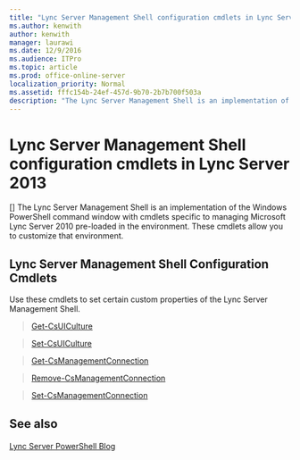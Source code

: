 ```yaml
---
title: "Lync Server Management Shell configuration cmdlets in Lync Server 2013"
ms.author: kenwith
author: kenwith
manager: laurawi
ms.date: 12/9/2016
ms.audience: ITPro
ms.topic: article
ms.prod: office-online-server
localization_priority: Normal
ms.assetid: fffc154b-24ef-457d-9b70-2b7b700f503a
description: "The Lync Server Management Shell is an implementation of the Windows PowerShell command window with cmdlets specific to managing Microsoft Lync Server 2010 pre-loaded in the environment. These cmdlets allow you to customize that environment."
---
```


# Lync Server Management Shell configuration cmdlets in Lync Server 2013
[]
The Lync Server Management Shell is an implementation of the Windows PowerShell command window with cmdlets specific to managing Microsoft Lync Server 2010 pre-loaded in the environment. These cmdlets allow you to customize that environment.
  
## Lync Server Management Shell Configuration Cmdlets

Use these cmdlets to set certain custom properties of the Lync Server Management Shell.
  
> [Get-CsUICulture](get-csuiculture.md)
    
> [Set-CsUICulture](set-csuiculture.md)
    
> [Get-CsManagementConnection](get-csmanagementconnection.md)
    
> [Remove-CsManagementConnection](remove-csmanagementconnection.md)
    
> [Set-CsManagementConnection](set-csmanagementconnection.md)
    
## See also

#### 

[Lync Server PowerShell Blog](https://go.microsoft.com/fwlink/p/?linkId=203150)

